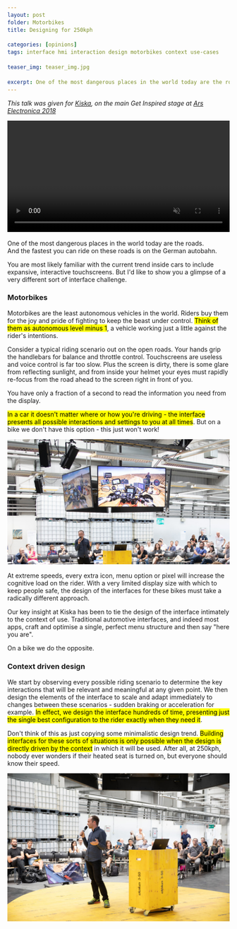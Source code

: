 ```yaml
---
layout: post
folder: Motorbikes
title: Designing for 250kph

categories: [opinions]
tags: interface hmi interaction design motorbikes context use-cases

teaser_img: teaser_img.jpg

excerpt: One of the most dangerous places in the world today are the roads. You are most likely familiar with the current trend inside cars to include expansive, interactive touchscreens. But I'd like to show you a glimpse of a very different sort of interface challenge.
---
```


_This talk was given for [Kiska](https://www.kiska.com/), on the main Get Inspired stage at [Ars Electronica 2018](https://www.aec.at/error/en/get-inspired-presentations/)_

<video controls muted src="/images/posts/Motorbikes/Ars_Electronica_George_Cave.mp4" width="100%">
    Sorry, your browser doesn't support embedded videos.
</video>

One of the most dangerous places in the world today are the roads.  
And the fastest you can ride on these roads is on the German autobahn.

You are most likely familiar with the current trend inside cars to include expansive, interactive touchscreens. But I'd like to show you a glimpse of a very different sort of interface challenge.

<!-- more -->

### Motorbikes ###

Motorbikes are the least autonomous vehicles in the world. Riders buy them for the joy and pride of fighting to keep the beast under control. <mark>Think of them as autonomous level minus 1</mark>, a vehicle working just a little against the rider's intentions.

Consider a typical riding scenario out on the open roads. Your hands grip the handlebars for balance and throttle control. Touchscreens are useless and voice control is far too slow. Plus the screen is dirty, there is some glare from reflecting sunlight, and from inside your helmet your eyes must rapidly re-focus from the road ahead to the screen right in front of you.

You have only a fraction of a second to read the information you need from the display.

<mark>In a car it doesn't matter where or how you're driving - the interface presents all possible interactions and settings to you at all times</mark>. But on a bike we don't have this option - this just won't work!

![Too many screens](/images/posts/Motorbikes/bike-crazy.jpg)

At extreme speeds, every extra icon, menu option or pixel will increase the cognitive load on the rider. With a very limited display size with which to keep people safe, the design of the interfaces for these bikes must take a radically different approach.

Our key insight at Kiska has been to tie the design of the interface intimately to the context of use. Traditional automotive interfaces, and indeed most apps, craft and optimise a single, perfect menu structure and then say "here you are".

On a bike we do the opposite.

### Context driven design ###

We start by observing every possible riding scenario to determine the key interactions that will be relevant and meaningful at any given point. We then design the elements of the interface to scale and adapt immediately to changes between these scenarios - sudden braking or acceleration for example. <mark>In effect, we design the interface hundreds of time, presenting just the single best configuration to the rider exactly when they need it</mark>.

Don't think of this as just copying some minimalistic design trend. <mark>Building interfaces for these sorts of situations is only possible when the design is directly driven by the context</mark> in which it will be used. After all, at 250kph, nobody ever wonders if their heated seat is turned on, but everyone should know their speed.

![On stage at Ars Electronica](/images/posts/Motorbikes/on-stage.jpg)